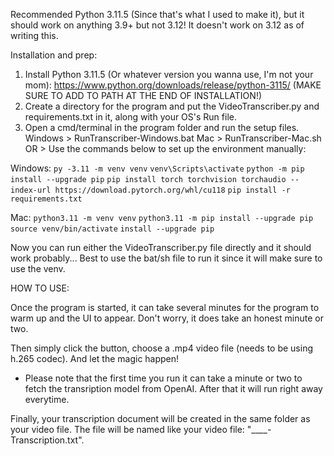 Recommended Python 3.11.5 (Since that's what I used to make it), but it should work on anything 3.9+ but not 3.12! It doesn't work on 3.12 as of writing this.

Installation and prep:
1. Install Python 3.11.5 (Or whatever version you wanna use, I'm not your mom): https://www.python.org/downloads/release/python-3115/ (MAKE SURE TO ADD TO PATH AT THE END OF INSTALLATION!)
2. Create a directory for the program and put the VideoTranscriber.py and requirements.txt in it, along with your OS's Run file.
3. Open a cmd/terminal in the program folder and run the setup files.
   Windows > RunTranscriber-Windows.bat
   Mac > RunTranscriber-Mac.sh
   OR > Use the commands below to set up the environment manually:

Windows:
```py -3.11 -m venv venv```
```venv\Scripts\activate```
```python -m pip install --upgrade pip```
```pip install torch torchvision torchaudio --index-url https://download.pytorch.org/whl/cu118```
```pip install -r requirements.txt```

Mac:
```python3.11 -m venv venv```
```python3.11 -m pip install --upgrade pip```
```source venv/bin/activate```
```install --upgrade pip```

Now you can run either the VideoTranscriber.py file directly and it should work probably... Best to use the bat/sh file to run it since it will make sure to use the venv.


HOW TO USE:

Once the program is started, it can take several minutes for the program to warm up and the UI to appear. Don't worry, it does take an honest minute or two.

Then simply click the button, choose a .mp4 video file (needs to be using h.265 codec). And let the magic happen!

* Please note that the first time you run it can take a minute or two to fetch the transription model from OpenAI. After that it will run right away everytime.

Finally, your transcription document will be created in the same folder as your video file. The file will be named like your video file: "____-Transcription.txt".
